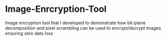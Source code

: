 # Image-Enrcryption-Tool
Image encryption tool that I developed to demonstrate how bit-plane decomposition and pixel scrambling can be used to encrypt/decrypt images ensuring zero data loss
